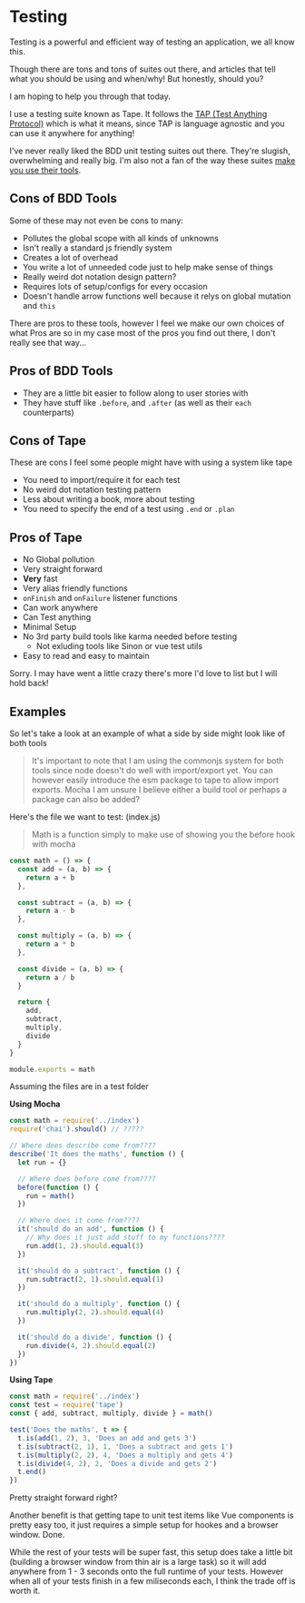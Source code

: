 # Testing

Testing is a powerful and efficient way of testing an application, we all know this.

Though there are tons and tons of suites out there, and articles that tell what you should be using and when/why! But honestly, should you?

I am hoping to help you through that today.

I use a testing suite known as Tape. It follows the [TAP (Test Anything Protocol)](https://testanything.org/) which is what it means, since TAP is language agnostic and you can use it anywhere for anything!

I've never really liked the BDD unit testing suites out there. They're slugish, overwhelming and really big. I'm also not a fan of the way these suites [make you use their tools](https://gist.github.com/dhershman1/095df588ec4edb7298603c08eea6efa3).

## Cons of BDD Tools

Some of these may not even be cons to many:

- Pollutes the global scope with all kinds of unknowns
- Isn't really a standard js friendly system
- Creates a lot of overhead
- You write a lot of unneeded code just to help make sense of things
- Really weird dot notation design pattern?
- Requires lots of setup/configs for every occasion
- Doesn't handle arrow functions well because it relys on global mutation and `this`

There are pros to these tools, however I feel we make our own choices of what Pros are so in my case most of the pros you find out there, I don't really see that way...

## Pros of BDD Tools

- They are a little bit easier to follow along to user stories with
- They have stuff like `.before`, and `.after` (as well as their `each` counterparts)

## Cons of Tape

These are cons I feel some people might have with using a system like tape

- You need to import/require it for each test
- No weird dot notation testing pattern
- Less about writing a book, more about testing
- You need to specify the end of a test using `.end` or `.plan`

## Pros of Tape

- No Global pollution
- Very straight forward
- **Very** fast
- Very alias friendly functions
- `onFinish` and `onFailure` listener functions
- Can work anywhere
- Can Test anything
- Minimal Setup
- No 3rd party build tools like karma needed before testing
  - Not exluding tools like Sinon or vue test utils
- Easy to read and easy to maintain

Sorry. I may have went a little crazy there's more I'd love to list but I will hold back!

## Examples

So let's take a look at an example of what a side by side might look like of both tools

> It's important to note that I am using the commonjs system for both tools since node doesn't do well with import/export yet. You can however easily introduce the esm package to tape to allow import exports. Mocha I am unsure I believe either a build tool or perhaps a package can also be added?

Here's the file we want to test: (index.js)

> Math is a function simply to make use of showing you the before hook with mocha

```js
const math = () => {
  const add = (a, b) => {
    return a + b
  },

  const subtract = (a, b) => {
    return a - b
  },

  const multiply = (a, b) => {
    return a * b
  },

  const divide = (a, b) => {
    return a / b
  }

  return {
    add,
    subtract,
    multiply,
    divide
  }
}

module.exports = math
```

Assuming the files are in a test folder

**Using Mocha**
```js
const math = require('../index')
require('chai').should() // ?????

// Where does describe come from????
describe('It does the maths', function () {
  let run = {}

  // Where does before come from????
  before(function () {
    run = math()
  })

  // Where does it come from????
  it('should do an add', function () {
    // Why does it just add stuff to my functions????
    run.add(1, 2).should.equal(3)
  })

  it('should do a subtract', function () {
    run.subtract(2, 1).should.equal(1)
  })

  it('should do a multiply', function () {
    run.multiply(2, 2).should.equal(4)
  })

  it('should do a divide', function () {
    run.divide(4, 2).should.equal(2)
  })
})
```

**Using Tape**
```js
const math = require('../index')
const test = require('tape')
const { add, subtract, multiply, divide } = math()

test('Does the maths', t => {
  t.is(add(1, 2), 3, 'Does an add and gets 3')
  t.is(subtract(2, 1), 1, 'Does a subtract and gets 1')
  t.is(multiply(2, 2), 4, 'Does a multiply and gets 4')
  t.is(divide(4, 2), 2, 'Does a divide and gets 2')
  t.end()
})
```

Pretty straight forward right?

Another benefit is that getting tape to unit test items like Vue components is pretty easy too, it just requires a simple setup for hookes and a browser window. Done.

While the rest of your tests will be super fast, this setup does take a little bit (building a browser window from thin air is a large task) so it will add anywhere from 1 - 3 seconds onto the full runtime of your tests. However when all of your tests finish in a few miliseconds each, I think the trade off is worth it.
